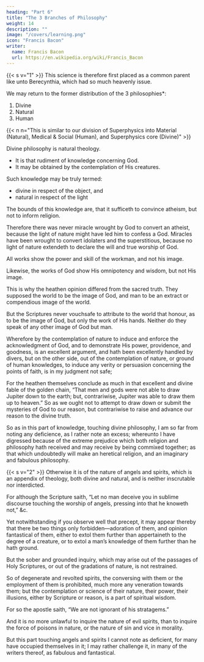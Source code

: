 ```yaml
---
heading: "Part 6"
title: "The 3 Branches of Philosophy"
weight: 14
description: ""
image: "/covers/learning.png"
icon: "Francis Bacon"
writer:
  name: Francis Bacon
  url: https://en.wikipedia.org/wiki/Francis_Bacon
---
```



{{< s v="1" >}} This science is therefore first placed as a common parent like unto Berecynthia, which had so much heavenly issue.
<!-- , omnes cœlicolas, omnes supera alta tenetes. -->

We may return to the former distribution of the 3 philosophies*:

1. Divine
2. Natural
3. Human


{{< n n="This is similar to our division of Superphysics into Material (Natural), Medical & Social (Human), and Superphysics core (Divine)" >}}


Divine philosophy is natural theology. 
- It is that rudiment of knowledge concerning God.
- It may be obtained by the contemplation of His creatures.

Such knowledge may be truly termed:
- divine in respect of the object, and
- natural in respect of the light

The bounds of this knowledge are, that it sufficeth to convince atheism, but not to inform religion.

Therefore there was never miracle wrought by God to convert an atheist, because the light of nature might have led him to confess a God. Miracles have been wrought to convert idolaters and the superstitious, because no light of nature extendeth to declare the will and true worship of God.

All works show the power and skill of the workman, and not his image. 

Likewise, the works of God show His omnipotency and wisdom, but not His image.

This is why the heathen opinion differed from the sacred truth. They supposed the world to be the image of God, and man to be an extract or compendious image of the world. 

But the Scriptures never vouchsafe to attribute to the world that honour, as to be the image of God, but only the work of His hands. Neither do they speak of any other image of God but man. 

Wherefore by the contemplation of nature to induce and enforce the acknowledgment of God, and to demonstrate His power, providence, and goodness, is an excellent argument, and hath been excellently handled by divers, but on the other side, out of the contemplation of nature, or ground of human knowledges, to induce any verity or persuasion concerning the points of faith, is in my judgment not safe; 
<!-- Da fidei quæ fidei sunt.  -->

For the heathen themselves conclude as much in that excellent and divine fable of the golden chain, “That men and gods were not able to draw Jupiter down to the earth; but, contrariwise, Jupiter was able to draw them up to heaven.”  So as we ought not to attempt to draw down or submit the mysteries of God to our reason, but contrariwise to raise and advance our reason to the divine truth.  

So as in this part of knowledge, touching divine philosophy, I am so far from noting any deficience, as I rather note an excess; whereunto I have digressed because of the extreme prejudice which both religion and philosophy hath received and may receive by being commixed together; as that which undoubtedly will make an heretical religion, and an imaginary and fabulous philosophy.


{{< s v="2" >}} Otherwise it is of the nature of angels and spirits, which is an appendix of theology, both divine and natural, and is neither inscrutable nor interdicted.  

For although the Scripture saith, “Let no man deceive you in sublime discourse touching the worship of angels, pressing into that he knoweth not,” &c.

Yet notwithstanding if you observe well that precept, it may appear thereby that there be two things only forbidden—adoration of them, and opinion fantastical of them, either to extol them further than appertaineth to the degree of a creature, or to extol a man’s knowledge of them further than he hath ground.  

But the sober and grounded inquiry, which may arise out of the passages of Holy Scriptures, or out of the gradations of nature, is not restrained.

So of degenerate and revolted spirits, the conversing with them or the employment of them is prohibited, much more any veneration towards them; but the contemplation or science of their nature, their power, their illusions, either by Scripture or reason, is a part of spiritual wisdom.  

For so the apostle saith, “We are not ignorant of his stratagems.”  

And it is no more unlawful to inquire the nature of evil spirits, than to inquire the force of poisons in nature, or the nature of sin and vice in morality.  

But this part touching angels and spirits I cannot note as deficient, for many have occupied themselves in it; I may rather challenge it, in many of the writers thereof, as fabulous and fantastical.
